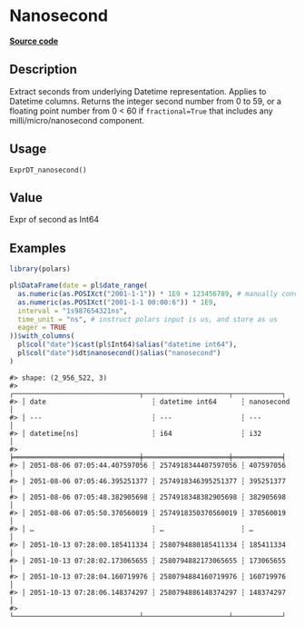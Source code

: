 
# Nanosecond

[**Source code**](https://github.com/pola-rs/r-polars/tree/main/R/expr__datetime.R#L532)

## Description

Extract seconds from underlying Datetime representation. Applies to
Datetime columns. Returns the integer second number from 0 to 59, or a
floating point number from 0 \< 60 if <code>fractional=True</code> that
includes any milli/micro/nanosecond component.

## Usage

<pre><code class='language-R'>ExprDT_nanosecond()
</code></pre>

## Value

Expr of second as Int64

## Examples

``` r
library(polars)

pl$DataFrame(date = pl$date_range(
  as.numeric(as.POSIXct("2001-1-1")) * 1E9 + 123456789, # manually convert to us
  as.numeric(as.POSIXct("2001-1-1 00:00:6")) * 1E9,
  interval = "1s987654321ns",
  time_unit = "ns", # instruct polars input is us, and store as us
  eager = TRUE
))$with_columns(
  pl$col("date")$cast(pl$Int64)$alias("datetime int64"),
  pl$col("date")$dt$nanosecond()$alias("nanosecond")
)
```

    #> shape: (2_956_522, 3)
    #> ┌───────────────────────────────┬─────────────────────┬────────────┐
    #> │ date                          ┆ datetime int64      ┆ nanosecond │
    #> │ ---                           ┆ ---                 ┆ ---        │
    #> │ datetime[ns]                  ┆ i64                 ┆ i32        │
    #> ╞═══════════════════════════════╪═════════════════════╪════════════╡
    #> │ 2051-08-06 07:05:44.407597056 ┆ 2574918344407597056 ┆ 407597056  │
    #> │ 2051-08-06 07:05:46.395251377 ┆ 2574918346395251377 ┆ 395251377  │
    #> │ 2051-08-06 07:05:48.382905698 ┆ 2574918348382905698 ┆ 382905698  │
    #> │ 2051-08-06 07:05:50.370560019 ┆ 2574918350370560019 ┆ 370560019  │
    #> │ …                             ┆ …                   ┆ …          │
    #> │ 2051-10-13 07:28:00.185411334 ┆ 2580794880185411334 ┆ 185411334  │
    #> │ 2051-10-13 07:28:02.173065655 ┆ 2580794882173065655 ┆ 173065655  │
    #> │ 2051-10-13 07:28:04.160719976 ┆ 2580794884160719976 ┆ 160719976  │
    #> │ 2051-10-13 07:28:06.148374297 ┆ 2580794886148374297 ┆ 148374297  │
    #> └───────────────────────────────┴─────────────────────┴────────────┘
